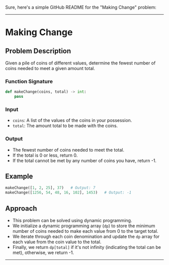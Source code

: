 Sure, here's a simple GitHub README for the "Making Change" problem:

---

# Making Change

## Problem Description
Given a pile of coins of different values, determine the fewest number of coins needed to meet a given amount total.

### Function Signature
```python
def makeChange(coins, total) -> int:
    pass
```

### Input
- `coins`: A list of the values of the coins in your possession.
- `total`: The amount total to be made with the coins.

### Output
- The fewest number of coins needed to meet the total.
- If the total is 0 or less, return 0.
- If the total cannot be met by any number of coins you have, return -1.

## Example
```python
makeChange([1, 2, 25], 37)   # Output: 7
makeChange([1256, 54, 48, 16, 102], 1453)   # Output: -1
```

## Approach
- This problem can be solved using dynamic programming.
- We initialize a dynamic programming array (`dp`) to store the minimum number of coins needed to make each value from 0 to the target total.
- We iterate through each coin denomination and update the `dp` array for each value from the coin value to the total.
- Finally, we return `dp[total]` if it's not infinity (indicating the total can be met), otherwise, we return -1.

---
